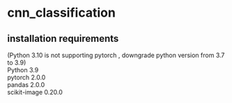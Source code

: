 # cnn_classification

## installation requirements<br>
(Python 3.10 is not supporting pytorch , downgrade python version from 3.7 to 3.9)<br>
Python 3.9<br>
pytorch 2.0.0<br>
pandas 2.0.0<br>
scikit-image 0.20.0<br>